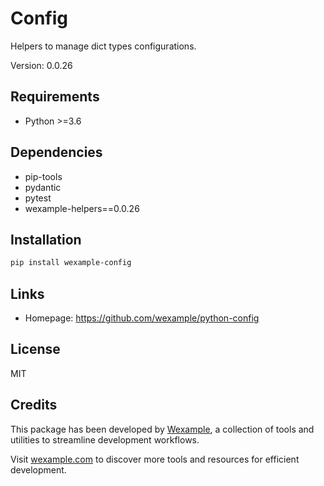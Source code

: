 # Config

Helpers to manage dict types configurations.

Version: 0.0.26

## Requirements

- Python >=3.6

## Dependencies

- pip-tools
- pydantic
- pytest
- wexample-helpers==0.0.26

## Installation

```bash
pip install wexample-config
```

## Links

- Homepage: https://github.com/wexample/python-config

## License

MIT
## Credits

This package has been developed by [Wexample](https://wexample.com), a collection of tools and utilities to streamline development workflows.

Visit [wexample.com](https://wexample.com) to discover more tools and resources for efficient development.